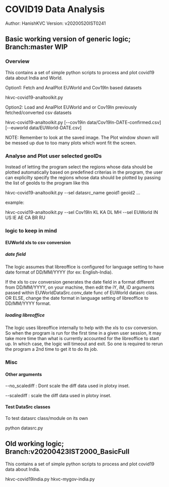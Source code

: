 # COVID19 Data Analysis
Author: HanishKVC
Version: v20200520IST0241

## Basic working version of generic logic; Branch:master WIP

### Overview

This contains a set of simple python scripts to process and plot
covid19 data about India and World.

Option1: Fetch and AnalPlot EUWorld and Cov19In based datasets

hkvc-covid19-analtoolkit.py

Option2: Load and AnalPlot EUWorld and or Cov19In previously
fetched/converted csv datasets

hkvc-covid19-analtoolkit.py [--cov19in data/Cov19In-DATE-confirmed.csv] [--euworld data/EUWorld-DATE.csv]

NOTE: Remember to look at the saved image. The Plot window shown
will be messed up due to too many plots which wont fit the screen.

### Analyse and Plot user selected geoIDs

Instead of letting the program select the regions whose data should
be plotted automatically based on predefined criterias in the program,
the user can explicilty specify the regions whose data should be
plotted by passing the list of geoIds to the program like this

hkvc-covid19-analtoolkit.py --sel datasrc_name geoid1 geoid2 ...

example:

hkvc-covid19-analtoolkit.py --sel Cov19In  KL KA DL MH --sel EUWorld IN US IE AE CA BR RU

### logic to keep in mind

#### EUWorld xls to csv conversion

##### date field

The logic assumes that libreoffice is configured for language setting
to have date format of DD/MM/YYYY (for ex: English-India).

If the xls to csv conversion generates the date field in a format
different from DD/MM/YYYY, on your machine, then edit the iY, iM, iD
arguments passed within EUWorldDataSrc.conv_date func of EUWorld
datasrc class. OR ELSE, change the date format in language setting of
libreoffice to DD/MM/YYYY format.

##### loading libreoffice

The logic uses libreoffice internally to help with the xls to csv
conversion. So when the program is run for the first time in a given
user session, it may take more time than what is currently accounted
for the libreoffice to start up. In which case, the logic will timeout
and exit. So one is required to rerun the program a 2nd time to get
it to do its job.

### Misc

#### Other arguments

--no_scalediff : Dont scale the diff data used in plotxy inset.

--scalediff : scale the diff data used in plotxy inset.

#### Test DataSrc classes

To test datasrc class/module on its own

python datasrc.py

## Old working logic; Branch:v20200423IST2000_BasicFull

This contains a set of simple python scripts to process and plot
covid19 data about India.

hkvc-covid19india.py
hkvc-mygov-india.py

